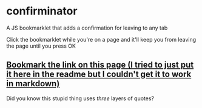 # confirminator
A JS bookmarklet that adds a confirmation for leaving to any tab

Click the bookmarklet while you're on a page and it'll keep you from leaving the page until you press OK

## [Bookmark the link on this page (I tried to just put it here in the readme but I couldn't get it to work in markdown)](https://grosserly.github.io/confirminator)

Did you know this stupid thing uses _three_ layers of quotes?
